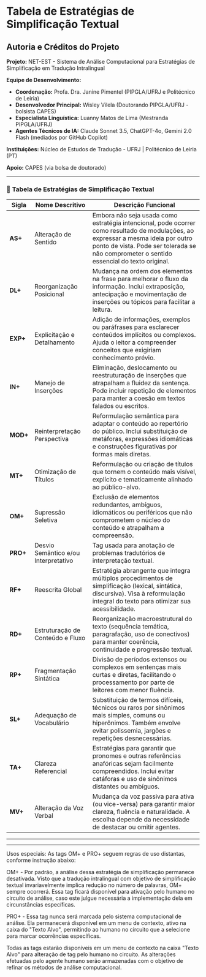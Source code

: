 # Tabela de Estratégias de Simplificação Textual

## Autoria e Créditos do Projeto

**Projeto:** NET-EST - Sistema de Análise Computacional para Estratégias de Simplificação em Tradução Intralingual

**Equipe de Desenvolvimento:**

- **Coordenação:** Profa. Dra. Janine Pimentel (PIPGLA/UFRJ e Politécnico de Leiria)
- **Desenvolvedor Principal:** Wisley Vilela (Doutorando PIPGLA/UFRJ - bolsista CAPES)
- **Especialista Linguística:** Luanny Matos de Lima (Mestranda PIPGLA/UFRJ)
- **Agentes Técnicos de IA:** Claude Sonnet 3.5, ChatGPT-4o, Gemini 2.0 Flash (mediados por GitHub Copilot)

**Instituições:** Núcleo de Estudos de Tradução - UFRJ | Politécnico de Leiria (PT)

**Apoio:** CAPES (via bolsa de doutorado)

---

### 🧩 **Tabela de Estratégias de Simplificação Textual**

| **Sigla** | **Nome Descritivo**                  | **Descrição Funcional**                                                                                                                                                                                                        |
| --------- | ------------------------------------ | ------------------------------------------------------------------------------------------------------------------------------------------------------------------------------------------------------------------------------ |
| **AS+**   | Alteração de Sentido                 | Embora não seja usada como estratégia intencional, pode ocorrer como resultado de modulações, ao expressar a mesma ideia por outro ponto de vista. Pode ser tolerada se não comprometer o sentido essencial do texto original. |
| **DL+**   | Reorganização Posicional             | Mudança na ordem dos elementos na frase para melhorar o fluxo da informação. Inclui extraposição, antecipação e movimentação de inserções ou tópicos para facilitar a leitura.                                                 |
| **EXP+**  | Explicitação e Detalhamento          | Adição de informações, exemplos ou paráfrases para esclarecer conteúdos implícitos ou complexos. Ajuda o leitor a compreender conceitos que exigiriam conhecimento prévio.                                                     |
| **IN+**   | Manejo de Inserções                  | Eliminação, deslocamento ou reestruturação de inserções que atrapalham a fluidez da sentença. Pode incluir repetição de elementos para manter a coesão em textos falados ou escritos.                                          |
| **MOD+**  | Reinterpretação Perspectiva          | Reformulação semântica para adaptar o conteúdo ao repertório do público. Inclui substituição de metáforas, expressões idiomáticas e construções figurativas por formas mais diretas.                                           |
| **MT+**   | Otimização de Títulos                | Reformulação ou criação de títulos que tornem o conteúdo mais visível, explícito e tematicamente alinhado ao público-alvo.                                                                                                     |
| **OM+**   | Supressão Seletiva                   | Exclusão de elementos redundantes, ambíguos, idiomáticos ou periféricos que não comprometem o núcleo do conteúdo e atrapalham a compreensão.                                                                                   |
| **PRO+**  | Desvio Semântico e/ou Interpretativo | Tag usada para anotação de problemas tradutórios de interpretação textual.                                                                                                                                                     |
| **RF+**   | Reescrita Global                     | Estratégia abrangente que integra múltiplos procedimentos de simplificação (lexical, sintática, discursiva). Visa à reformulação integral do texto para otimizar sua acessibilidade.                                           |
| **RD+**   | Estruturação de Conteúdo e Fluxo     | Reorganização macroestrutural do texto (sequência temática, paragrafação, uso de conectivos) para manter coerência, continuidade e progressão textual.                                                                         |
| **RP+**   | Fragmentação Sintática               | Divisão de períodos extensos ou complexos em sentenças mais curtas e diretas, facilitando o processamento por parte de leitores com menor fluência.                                                                            |
| **SL+**   | Adequação de Vocabulário             | Substituição de termos difíceis, técnicos ou raros por sinônimos mais simples, comuns ou hiperônimos. Também envolve evitar polissemia, jargões e repetições desnecessárias.                                                   |
| **TA+**   | Clareza Referencial                  | Estratégias para garantir que pronomes e outras referências anafóricas sejam facilmente compreendidos. Inclui evitar catáforas e uso de sinônimos distantes ou ambíguos.                                                       |
| **MV+**   | Alteração da Voz Verbal              | Mudança da voz passiva para ativa (ou vice-versa) para garantir maior clareza, fluência e naturalidade. A escolha depende da necessidade de destacar ou omitir agentes.                                                        |

-------------------------------------------------------------------------------------------------------

---

Usos especiais: As tags OM+ e PRO+ seguem regras de uso distantas, conforme instrução abaixo:

OM+ - Por padrão, a análise dessa estratégia de simplificação permanece desativada. Visto que a tradução intralingual com objetivo de simplificação textual invariavelmente implica redução no número de palavras, OM+ sempre ocorrerá. Essa tag ficará disponível para ativação pelo humano no circuito de análise, caso este julgue necessária a implementação dela em circunstâncias específicas.

PRO+ - Essa tag nunca será marcada pelo sistema computacional de análise. Ela permanecerá disponível em um menu de contexto, ativo na caixa do "Texto Alvo", permitindo ao humano no circuito que a selecione para marcar ocorrências específicas.

Todas as tags estarão disponíveis em um menu de contexto na caixa "Texto Alvo" para alteração de tag pelo humano no circuito. As alterações efetuadas pelo agente humano serão armazenadas com o objetivo de refinar os métodos de análise computacional.
